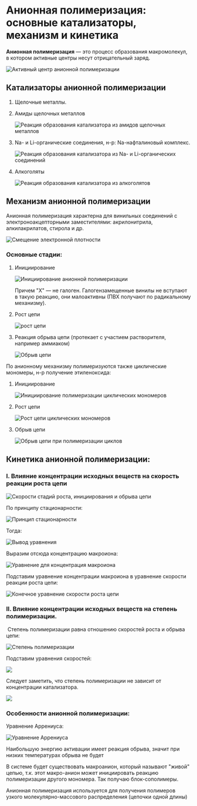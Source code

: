 # Анионная полимеризация: основные катализаторы, механизм и кинетика

**Анионная полимеризация** — это процесс образования макромолекул, в котором активные центры несут отрицательный заряд.

![Активный центр анионной полимеризации](../images/vms/anionnaya-polimerizaciya/Anion_clip_image001.png)


## Катализаторы анионной полимеризации

1.  Щелочные металлы.
2.  Амиды щелочных металлов

    ![Реакция образования катализатора из амидов щелочных металлов](../images/vms/anionnaya-polimerizaciya/Anion_clip_image001_0000.png)

3.  Na- и Li-органические соединения, н-р: Na-нафталиновый комплекс.

    ![Реакция образования катализатора из Na- и Li-органических соединений](../images/vms/anionnaya-polimerizaciya/Anion_clip_image001_0001.png)

4.  Алкоголяты

    ![Реакция образования катализатора из алкоголятов](../images/vms/anionnaya-polimerizaciya/Anion_clip_image001_0002.png)


## Механизм анионной полимеризации

Анионная полимеризация характерна для винильных соединений с электроноакцепторными заместителями: акрилонитрила, алкилакрилатов, стирола и др.

![Смещение электронной плотности](../images/vms/anionnaya-polimerizaciya/Anion_clip_image001_0003.png)

### Основные стадии:

1.  Инициирование

    ![Инициирование анионной полимеризации](../images/vms/anionnaya-polimerizaciya/Anion_clip_image001_0004.png)

    Причем "Х" — не галоген. Галогензамещенные винилы не вступают в такую реакцию, они малоактивны (ПВХ получают по радикальному механизму).

2.  Рост цепи

    ![рост цепи](../images/vms/anionnaya-polimerizaciya/Anion_clip_image001_0005.png)

3.  Реакция обрыва цепи (протекает с участием растворителя, например аммиаком)

    ![Обрыв цепи](../images/vms/anionnaya-polimerizaciya/Anion_clip_image001_0006.png)


По анионному механизму полимеризуются также циклические мономеры, н-р получение этиленоксида:

1.  Инициирование

    ![Инициирование полимеризации циклических мономеров](../images/vms/anionnaya-polimerizaciya/Anion_clip_image001_0007.png)

2.  Рост цепи

    ![Рост цепи циклических мономеров](../images/vms/anionnaya-polimerizaciya/Anion_clip_image001_0008.png)

3.  Обрыв цепи

    ![Обрыв цепи при полимеризации циклов](../images/vms/anionnaya-polimerizaciya/Anion_clip_image001_0009.png)


## Кинетика анионной полимеризации:

### I. Влияние концентрации исходных веществ на скорость реакции роста цепи

![Скорости стадий роста, инициирования и обрыва цепи](../images/vms/anionnaya-polimerizaciya/Anion_clip_image001_0010.png)

По принципу стационарности:

![Принцип стационарности](../images/vms/anionnaya-polimerizaciya/Anion_clip_image001_0011.png)

Тогда:

![Вывод уравнения](../images/vms/anionnaya-polimerizaciya/Anion_clip_image001_0012.png)

Выразим отсюда концентрацию макроиона:

![Уравнение для концентрация макроиона](../images/vms/anionnaya-polimerizaciya/Anion_clip_image001_0013.png)

Подставим уравнение концентрации макроиона в уравнение скорости реакции роста цепи:

![Конечное уравнение скорости роста цепи](../images/vms/anionnaya-polimerizaciya/Anion_clip_image001_0014.png)

### II. Влияние концентрации исходных веществ на степень полимеризации.

 Степень полимеризации равна отношению скоростей роста и обрыва цепи:

![Степень полимеризации](../images/vms/anionnaya-polimerizaciya/Anion_clip_image001_0015.png)

Подставим уравнения скоростей:

![](../images/vms/anionnaya-polimerizaciya/Anion_clip_image001_0016.png)

Следует заметить, что степень полимеризации не зависит от концентрации катализатора.

![](../images/vms/anionnaya-polimerizaciya/Anion_clip_image001_0017.png)

### Особенности анионной полимеризации:

Уравнение Аррениуса:

![Уравнение Аррениуса](../images/vms/anionnaya-polimerizaciya/Anion_clip_image001_0018.png)

Наибольшую энергию активации имеет реакция обрыва, значит при низких температурах обрыва не будет

В системе будет существовать макроанион, который называют "живой" цепью, т.к. этот макро-анион может инициировать реакцию полимеризации другого мономера. Так получаю блок-сополимеры.

Анионная полимеризация используется для получения полимеров узкого молекулярно-массового распределения (цепочки одной длины)

